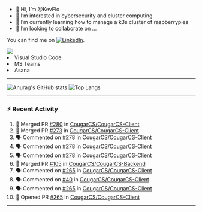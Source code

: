 - 👋 Hi, I’m @KevFlo
- 👀 I’m interested in cybersecurity and cluster computing
- 🌱 I’m currently learning how to manage a k3s cluster of raspberrypies
- 💞️ I’m looking to collaborate on ...



You can find me on [![LinkedIn][3.2]][3].

<!-- Icons -->

[3.2]: https://i.imgur.com/IwuydvD.png (LinkedIn icon without padding)

<!-- Links to your social media accounts -->

[3]: https://www.linkedin.com/in/flores-kevin/


<a>
    <img src="https://img.shields.io/badge/-Commonly%20Used%20Tools-lightgrey ">
    <li>Visual Studio Code</li> <li>MS Teams</li> <li>Asana</li>
</a>



---

![Anurag's GitHub stats](https://github-readme-stats-kevflo.vercel.app/api?username=KevFlo&count_private=true&hide=stars&show_icons=true&theme=nord)
![Top Langs](https://github-readme-stats-kevflo.vercel.app/api/top-langs/?username=KevFlo&langs_count=5&show_icons=true&theme=nord)

---

### :zap: Recent Activity

<!--START_SECTION:activity-->
1. 🎉 Merged PR [#280](https://github.com/CougarCS/CougarCS-Client/pull/280) in [CougarCS/CougarCS-Client](https://github.com/CougarCS/CougarCS-Client)
2. 🎉 Merged PR [#273](https://github.com/CougarCS/CougarCS-Client/pull/273) in [CougarCS/CougarCS-Client](https://github.com/CougarCS/CougarCS-Client)
3. 🗣 Commented on [#278](https://github.com/CougarCS/CougarCS-Client/issues/278) in [CougarCS/CougarCS-Client](https://github.com/CougarCS/CougarCS-Client)
4. 🗣 Commented on [#278](https://github.com/CougarCS/CougarCS-Client/issues/278) in [CougarCS/CougarCS-Client](https://github.com/CougarCS/CougarCS-Client)
5. 🗣 Commented on [#278](https://github.com/CougarCS/CougarCS-Client/issues/278) in [CougarCS/CougarCS-Client](https://github.com/CougarCS/CougarCS-Client)
6. 🎉 Merged PR [#105](https://github.com/CougarCS/CougarCS-Backend/pull/105) in [CougarCS/CougarCS-Backend](https://github.com/CougarCS/CougarCS-Backend)
7. 🗣 Commented on [#265](https://github.com/CougarCS/CougarCS-Client/issues/265) in [CougarCS/CougarCS-Client](https://github.com/CougarCS/CougarCS-Client)
8. 🗣 Commented on [#40](https://github.com/CougarCS/CougarCS-Client/issues/40) in [CougarCS/CougarCS-Client](https://github.com/CougarCS/CougarCS-Client)
9. 🗣 Commented on [#265](https://github.com/CougarCS/CougarCS-Client/issues/265) in [CougarCS/CougarCS-Client](https://github.com/CougarCS/CougarCS-Client)
10. 💪 Opened PR [#265](https://github.com/CougarCS/CougarCS-Client/pull/265) in [CougarCS/CougarCS-Client](https://github.com/CougarCS/CougarCS-Client)
<!--END_SECTION:activity-->

---
<!---
KevFlo/KevFlo is a ✨ special ✨ repository because its `README.md` (this file) appears on your GitHub profile.
You can click the Preview link to take a look at your changes.
--->
